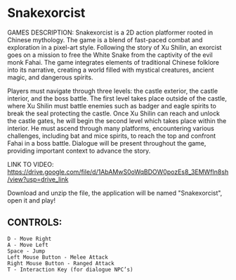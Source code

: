 # Snakexorcist
GAMES DESCRIPTION:
Snakexorcist is a 2D action platformer rooted in Chinese mythology. The game is a blend of fast-paced combat and exploration in a pixel-art style. Following the story of Xu Shilin, an exorcist goes on a mission to free the White Snake from the captivity of the evil monk Fahai. The game integrates elements of traditional Chinese folklore into its narrative, creating a world filled with mystical creatures, ancient magic, and dangerous spirits.

Players must navigate through three levels: the castle exterior, the castle interior, and the boss battle. The first level takes place outside of the castle, where Xu Shilin must battle enemies such as badger and eagle spirits to break the seal protecting the castle. Once Xu Shilin can reach and unlock the castle gates, he will begin the second level which takes place within the interior. He must ascend through many platforms, encountering various challenges, including bat and mice spirits, to reach the top and confront Fahai in a boss battle. Dialogue will be present throughout the game, providing important context to advance the story. 

LINK TO VIDEO: https://drive.google.com/file/d/1AbAMwS0oWqBDOW0pozEs8_3EMWfIn8sh/view?usp=drive_link

Download and unzip the file, the application will be named "Snakexorcist", open it and play!

## CONTROLS:

    D - Move Right
    A - Move Left
    Space - Jump
    Left Mouse Button - Melee Attack
    Right Mouse Button - Ranged Attack
    T - Interaction Key (for dialogue NPC’s)
